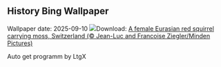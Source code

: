 ## History Bing Wallpaper
Wallpaper date: 2025-09-10
![](https://www.bing.com/th?id=OHR.SwissSquirrel_EN-CA6118791565_UHD.jpg&w=1000)Download: [A female Eurasian red squirrel carrying moss, Switzerland (© Jean-Luc and Francoise Ziegler/Minden Pictures)](https://www.bing.com/th?id=OHR.SwissSquirrel_EN-CA6118791565_UHD.jpg)

Auto get programm by LtgX
